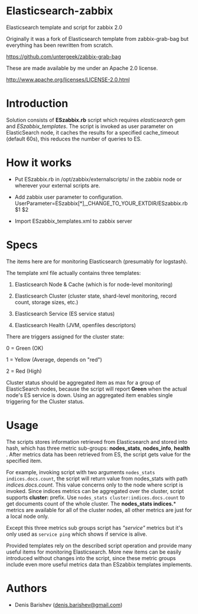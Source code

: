 Elasticsearch-zabbix
====================

Elasticsearch template and script for zabbix 2.0

Originally it was a fork of Elasticsearch template from zabbix-grab-bag but everything has been rewritten from scratch.

https://github.com/untergeek/zabbix-grab-bag


These are made available by me under an Apache 2.0 license.

http://www.apache.org/licenses/LICENSE-2.0.html

Introduction
============

Solution consists of **ESzabbix.rb** script which requires *elasticsearch* gem and *ESzabbix_templates*. The script is invoked as user parameter on ElasticSearch node, it caches the results for a specified cache_timeout (default 60s), this reduces the number of queries to ES.

How it works
=============

- Put ESzabbix.rb in /opt/zabbix/externalscripts/ in the zabbix node or wherever your external scripts are.

- Add zabbix user parameter to configuration.
        UserParameter=ESzabbix[*],_CHANGE_TO_YOUR_EXTDIR/ESzabbix.rb $1 $2


- Import ESzabbix_templates.xml to zabbix server

Specs
=====

The items here are for monitoring Elasticsearch (presumably for logstash).

The template xml file actually contains three templates:

1. Elasticsearch Node & Cache (which is for node-level monitoring)

2. Elasticsearch Cluster (cluster state, shard-level monitoring, record count, storage sizes, etc.)

3. Elasticsearch Service (ES service status)

4. Elasticsearch Health (JVM, openfiles descriptors)

There are triggers assigned for the cluster state:

0 = Green (OK)

1 = Yellow (Average, depends on "red")

2 = Red (High)

Cluster status should be aggregated item as max for a group of ElasticSearch nodes, because the script will report **Green** when the actual node's ES service is down. Using an aggregated item enables single triggering for the Cluster status.

Usage
=====

The scripts stores information retrieved from Elasticsearch and stored into hash, which has three metric sub-groups: **nodes_stats**, **nodes_info**, **health** . After metrics data has been retrieved from ES, the script gets value for the specified item.

For example, invoking script with two arguments `nodes_stats indices.docs.count`, the script will return value from nodes_stats with path *indices.docs.count*. This value concerns only to the node where script is invoked. Since indices metrics can be aggregated over the cluster, script supports **cluster:** prefix. Use `nodes_stats cluster:indices.docs.count` to get documents count of the whole cluster. The **nodes_stats indices.*** metrics are available for all of the cluster nodes, all other metrics are just for a local node only.

Except this three metrics sub groups script has *"service"* metrics but it's only used as `service ping` which shows if service is alive.

Provided templates rely on the described script operation and provide many useful items for monitoring Elasticsearch. More new items can be easily introduced without changes into the script, since these metric groups include even more useful metrics data than ESzabbix templates implements.

Authors
=======
* Denis Barishev (<denis.barishev@gmail.com>)

